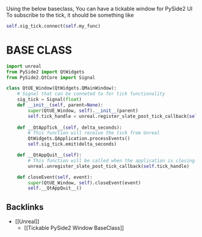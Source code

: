 Using the below baseclass, You can have a tickable window for PySide2 UI
To subscribe to the tick, it should be something like
```python
self.sig_tick.connect(self.my_func)
```
# BASE CLASS
```python
import unreal
from PySide2 import QtWidgets
from PySide2.QtCore import Signal

class QtUE_Window(QtWidgets.QMainWindow):
    # Signal that can be conneted to for tick functionality
    sig_tick = Signal(float)
    def __init__(self, parent=None):
        super(QtUE_Window, self).__init__(parent)
        self.tick_handle = unreal.register_slate_post_tick_callback(self.__QtAppTick__)
    
    def __QtAppTick__(self, delta_seconds):
        # This function will receive the tick from Unreal
        QtWidgets.QApplication.processEvents()
        self.sig_tick.emit(delta_seconds)

    def __QtAppQuit__(self):
        # This function will be called when the application is closing.
        unreal.unregister_slate_post_tick_callback(self.tick_handle)

    def closeEvent(self, event):
        super(QtUE_Window, self).closeEvent(event)
        self.__QtAppQuit__()
```

## Backlinks
* [[Unreal]]
	* [[Tickable PySide2 Window BaseClass]]

